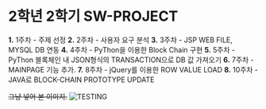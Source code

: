 2학년 2학기 SW-PROJECT
====================

**1.** 1주차 - 주제 선정
**2.** 2주차 - 사용자 요구 분석
**3.** 3주차 - JSP WEB FILE, MYSQL DB 연동
**4.** 4주차 - PyThon을 이용한 Block Chain 구현
**5.** 5주차 - PyThon 블록체인 내 JSON형식의 TRANSACTION으로 DB 값 가져오기
**6.** 7주차 - MAINPAGE 기능 추가.
**7.** 8주차 - jQuery를 이용한 ROW VALUE LOAD
**8.** 10주차 - JAVA로 BLOCK-CHAIN PROTOTYPE UPDATE







~~그냥 넣어 본 이미지.~~
![TESTING](https://djbooth.net/.image/t_share/MTU1ODQ4ODEwMjg5OTY0NDg4/asap-rocky-testing-album-review.jpg)
